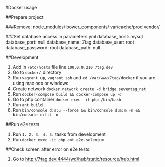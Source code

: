 #Docker usage

##Prepare project

###Remove:
    node_modules/
    bower_components/
    var/cache/prod
    vendor/

###Set database access in parameters.yml
    database_host: mysql
    database_port: null
    database_name: 7tag
    database_user: root
    database_password: root
    database_path: null

##Development
1. Add in `/etc/hosts` file line
    `100.0.0.210 7tag.dev`
2. Go to `docker/` directory
3. Run `vagrant up`, `vagrant ssh` and `cd /var/www/7tag/docker` if you are using mac osx or windows
4. Create network `docker network create -d bridge seventag_net`
5. Run `docker-compose build && docker-compose up -d`
6. Go to php container `docker exec -it php /bin/bash`
7. Run `ant build`
8. Run `bin/console d:s:u --force && bin/console d:m:m -n && bin/console d:f:l -n`

##Run e2e tests
1. Run `1. 2. 3. 4. 5.` tasks from development
2. Run `docker exec -it php ant e2e-selenium`

##Check screen after error on e2e tests:

1. Go to http://7tag.dev:4444/wd/hub/static/resource/hub.html
